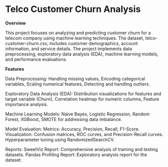 # Telco Customer Churn Analysis

**Overview**

This project focuses on analyzing and predicting customer churn for a telecom company using machine learning techniques. The dataset, telco-customer-churn.csv, includes customer demographics, account information, and service details. The project implements data preprocessing, exploratory data analysis (EDA), machine learning models, and performance evaluations.

**Features**

Data Preprocessing:
Handling missing values,
Encoding categorical variables,
Scaling numerical features,
Detecting and handling outliers.

Exploratory Data Analysis (EDA):
Distribution visualizations for features and target variable (Churn),
Correlation heatmap for numeric columns,
Feature importance analysis.

Machine Learning Models:
Naive Bayes,
Logistic Regression,
Random Forest,
XGBoost,
SMOTE for addressing data imbalance.

Model Evaluation:
Metrics: Accuracy, Precision, Recall, F1-Score.
Visualization: Confusion matrices, ROC curves, and Precision-Recall curves.
Hyperparameter tuning using RandomizedSearchCV.

Reports:
SweetViz Report: Comprehensive analysis of training and testing datasets.
Pandas Profiling Report: Exploratory analysis report for the dataset.
